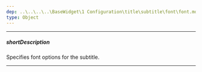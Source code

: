 ```yaml
---
dep: ..\..\..\..\BaseWidget\1 Configuration\title\subtitle\font\font.md
type: Object
---
```

---
##### shortDescription
Specifies font options for the subtitle.

---
